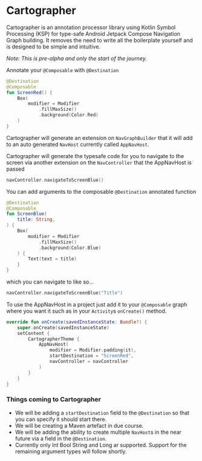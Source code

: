 Cartographer
=====

Cartographer is an annotation processor library using Kotlin Symbol Processing (KSP) for type-safe
Android Jetpack Compose Navigation Graph building.
It removes the need to write all the boilerplate yourself and is designed to be simple and intuitive.

_Note: This is pre-alpha and only the start of the journey._

Annotate your `@Composable` with `@Destination`
```kotlin
@Destination
@Composable
fun ScreenRed() {
    Box(
        modifier = Modifier
            .fillMaxSize()
            .background(Color.Red)
    )
}
```
Cartographer will generate an extension on `NavGraphBuilder` that it will add to an auto generated
`NavHost` currently called `AppNavHost`.

Cartographer will generate the typesafe code for you to navigate to the screen via another extension
on the `NavController` that the AppNavHost is passed
```kotlin
navController.navigateToScreenBlue()
```

You can add arguments to the composable `@Destination` annotated function
```kotlin
@Destination
@Composable
fun ScreenBlue(
    title: String,
) {
    Box(
        modifier = Modifier
            .fillMaxSize()
            .background(Color.Blue)
    ) {
        Text(text = title)
    }
}
```
which you can navigate to like so...
```kotlin
navController.navigateToScreenBlue("Title")
```
To use the AppNavHost in a project just add it to your `@Composable` graph where you want it such as
in your `Activity`s `onCreate()` method.
```kotlin
override fun onCreate(savedInstanceState: Bundle?) { 
    super.onCreate(savedInstanceState)
    setContent {
        CartographerTheme {
            AppNavHost(
                modifier = Modifier.padding(it),
                startDestination = "ScreenRed",
                navController = navController
            )
        }
    }
}
```
### Things coming to Cartographer
- We will be adding a `startDestination` field to the `@Destination` so that you can specify it
should start there.
- We will be creating a Maven artefact in due course.
- We will be adding the ability to create multiple `NavHost`s in the near future via a field in the
`@Destination`.
- Currently only Int Bool String and Long ar supported. Support for the remaining argument types 
will follow shortly.
